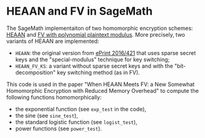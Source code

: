# HEAAN and FV in SageMath
The SageMath implementaiton of two homomorphic encryption schemes: [HEAAN](https://eprint.iacr.org/2016/421.pdf) and [FV with polynomial plaintext modulus](https://eprint.iacr.org/2018/785.pdf).
More precisely, two variants of HEAAN are implemented:
- `HEAAN`: the original version from [ePrint 2016/421](https://eprint.iacr.org/2016/421.pdf) that uses sparse secret keys and the "special-modulus" technique for key switching;
- `HEAAN_FV_KS`: a variant without sparse secret keys and with the "bit-decomposition" key switching method (as in FV).

This code is used in the paper "When HEAAN Meets FV: a New Somewhat Homomorphic Encryption with Reduced Memory Overhead" to compute the following functions homomorphically:
- the exponential function (see `exp_test` in the code),
- the sine (see `sine_test`),
- the standard logistic function (see `logist_test`),
- power functions (see `power_test`).
